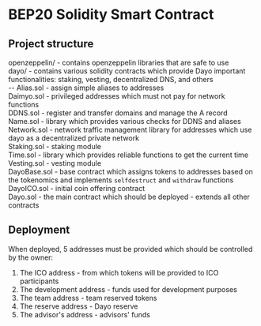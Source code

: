# BEP20 Solidity Smart Contract

## Project structure

openzeppelin/ - contains openzeppelin libraries that are safe to use   
dayo/ - contains various solidity contracts which provide Dayo important functionalities: staking, vesting, decentralized DNS, and others   
 -- Alias.sol - assign simple aliases to addresses   
        Daimyo.sol - privileged addresses which must not pay for network functions   
        DDNS.sol - register and transfer domains and manage the A record   
        Name.sol - library which provides various checks for DDNS and aliases   
        Network.sol - network traffic management library for addresses which use dayo as a decentralized private network   
        Staking.sol - staking module   
        Time.sol - library which provides reliable functions to get the current time   
        Vesting.sol - vesting module   
DayoBase.sol - base contract which assigns tokens to addresses based on the tokenomics and implements `selfdestruct` and `withdraw` functions   
DayoICO.sol - initial coin offering contract   
Dayo.sol - the main contract which should be deployed - extends all other contracts   

## Deployment

When deployed, 5 addresses must be provided which should be controlled by the owner:
1. The ICO address - from which tokens will be provided to ICO participants
2. The development address - funds used for development purposes
3. The team address - team reserved tokens
4. The reserve address - Dayo reserve
5. The advisor's address - advisors' funds
